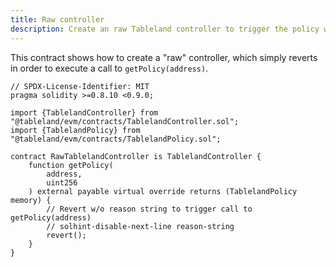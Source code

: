 ```yaml
---
title: Raw controller
description: Create an raw Tableland controller to trigger the policy without specifying custom rules.
---
```


This contract shows how to create a "raw" controller, which simply reverts in order to execute a call to `getPolicy(address)`.

```solidity
// SPDX-License-Identifier: MIT
pragma solidity >=0.8.10 <0.9.0;

import {TablelandController} from "@tableland/evm/contracts/TablelandController.sol";
import {TablelandPolicy} from "@tableland/evm/contracts/TablelandPolicy.sol";

contract RawTablelandController is TablelandController {
    function getPolicy(
        address,
        uint256
    ) external payable virtual override returns (TablelandPolicy memory) {
        // Revert w/o reason string to trigger call to getPolicy(address)
        // solhint-disable-next-line reason-string
        revert();
    }
}
```
